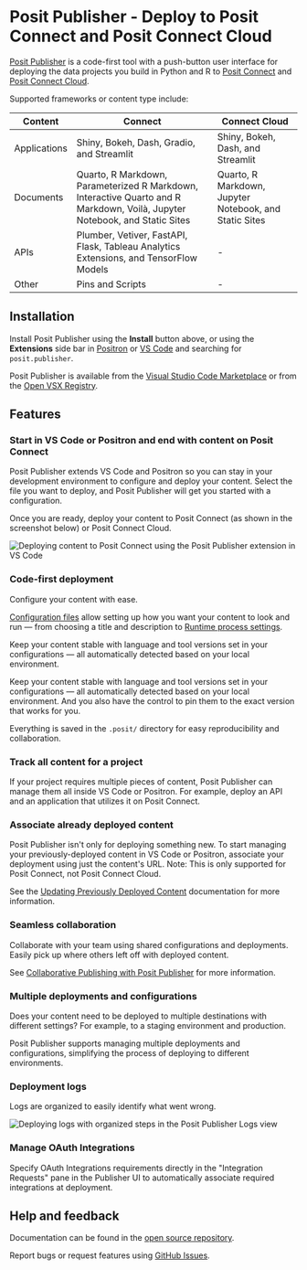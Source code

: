 # Posit Publisher - Deploy to Posit Connect and Posit Connect Cloud

[Posit Publisher](https://github.com/posit-dev/publisher) is a code-first tool with a push-button user interface for deploying the data projects you build in Python and R to [Posit Connect](https://posit.co/products/enterprise/connect/) and [Posit Connect Cloud](https://connect.posit.cloud/).

Supported frameworks or content type include:

| Content      | Connect                                                                                                                    | Connect Cloud                                          |
| ------------ | -------------------------------------------------------------------------------------------------------------------------- | ------------------------------------------------------ |
| Applications | Shiny, Bokeh, Dash, Gradio, and Streamlit                                                                                  | Shiny, Bokeh, Dash, and Streamlit                      |
| Documents    | Quarto, R Markdown, Parameterized R Markdown, Interactive Quarto and R Markdown, Voilà, Jupyter Notebook, and Static Sites | Quarto, R Markdown, Jupyter Notebook, and Static Sites |
| APIs         | Plumber, Vetiver, FastAPI, Flask, Tableau Analytics Extensions, and TensorFlow Models                                      | -                                                      |
| Other        | Pins and Scripts                                                                                                           | -                                                      |

## Installation

Install Posit Publisher using the **Install** button above, or using the
**Extensions** side bar in [Positron](https://github.com/posit-dev/positron) or
[VS Code](https://code.visualstudio.com/) and searching for `posit.publisher`.

Posit Publisher is available from the
[Visual Studio Code Marketplace](https://marketplace.visualstudio.com/items?itemName=Posit.publisher)
or from the [Open VSX Registry](https://open-vsx.org/extension/posit/publisher).

## Features

### Start in VS Code or Positron and end with content on Posit Connect

Posit Publisher extends VS Code and Positron so you can stay in your development
environment to configure and deploy your content. Select the file you want
to deploy, and Posit Publisher will get you started with a configuration.

Once you are ready, deploy your content to Posit Connect (as shown in the screenshot below) or Posit Connect Cloud.

![Deploying content to Posit Connect using the Posit Publisher extension in VS Code](https://cdn.posit.co/publisher/assets/img/vscode-to-connect.gif)

### Code-first deployment

Configure your content with ease.

[Configuration files](https://github.com/posit-dev/publisher/blob/main/docs/configuration.md)
allow setting up how you want your content to look and run — from
choosing a title and description to
[Runtime process settings](https://docs.posit.co/connect/user/content-settings/#content-runtime).

Keep your content stable with language and tool versions set in your
configurations — all automatically detected based on your local environment.

Keep your content stable with language and tool versions set in your
configurations — all automatically detected based on your local environment.
And you also have the control to pin them to the exact version that works for
you.

Everything is saved in the `.posit/` directory for easy reproducibility and
collaboration.

### Track all content for a project

If your project requires multiple pieces of content, Posit Publisher can manage
them all inside VS Code or Positron. For example, deploy an API and an
application that utilizes it on Posit Connect.

### Associate already deployed content

Posit Publisher isn't only for deploying something new. To start managing your
previously-deployed content in VS Code or Positron, associate your deployment
using just the content's URL. Note: This is only supported for Posit Connect, not
Posit Connect Cloud.

See the
[Updating Previously Deployed Content](https://github.com/posit-dev/publisher/blob/main/docs/vscode.md#updating-previously-deployed-content)
documentation for more information.

### Seamless collaboration

Collaborate with your team using shared configurations and deployments. Easily
pick up where others left off with deployed content.

See [Collaborative Publishing with Posit Publisher](https://github.com/posit-dev/publisher/blob/main/docs/collaboration.md)
for more information.

### Multiple deployments and configurations

Does your content need to be deployed to multiple destinations with different
settings? For example, to a staging environment and production.

Posit Publisher supports managing multiple deployments and configurations,
simplifying the process of deploying to different environments.

### Deployment logs

Logs are organized to easily identify what went wrong.

![Deploying logs with organized steps in the Posit Publisher Logs view](https://cdn.posit.co/publisher/assets/img/deployment-logs.gif)

### Manage OAuth Integrations

Specify OAuth Integrations requirements directly in the "Integration Requests" pane in the Publisher UI to automatically associate required integrations at deployment.

## Help and feedback

Documentation can be found in the
[open source repository](https://github.com/posit-dev/publisher/blob/main/docs/index.md).

Report bugs or request features using
[GitHub Issues](https://github.com/posit-dev/publisher/issues).
